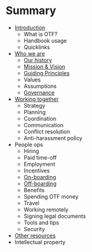 # Summary

* [Introduction](README.md)
  * What is OTF?
  * Handbook usage
  * Quicklinks
* [Who we are](chapter1.md)
  * [Our history](our-history.md)
  * [Mission & Vision](mission-and-vision.md)
  * [Guiding Principles](guiding-principles.md)
  * Values
  * Assumptions
  * [Governance](governance.md)
* [Working together](working-together.md)
  * Strategy
  * Planning
  * Coordination
  * Communication
  * Conflict resolution
  * Anti-harassment policy
* People ops
  * Hiring
  * Paid time-off
  * Employment
  * Incentives
  * [On-boarding](working-together/onboarding.md)
  * [Off-boarding](working-together/offboarding.md)
  * Benefits
  * Spending OTF money
  * Travel
  * Working remotely
  * Signing legal documents
  * Tools and tips
  * Security
* [Other resources](other-guides.md)
* Intellectual property



